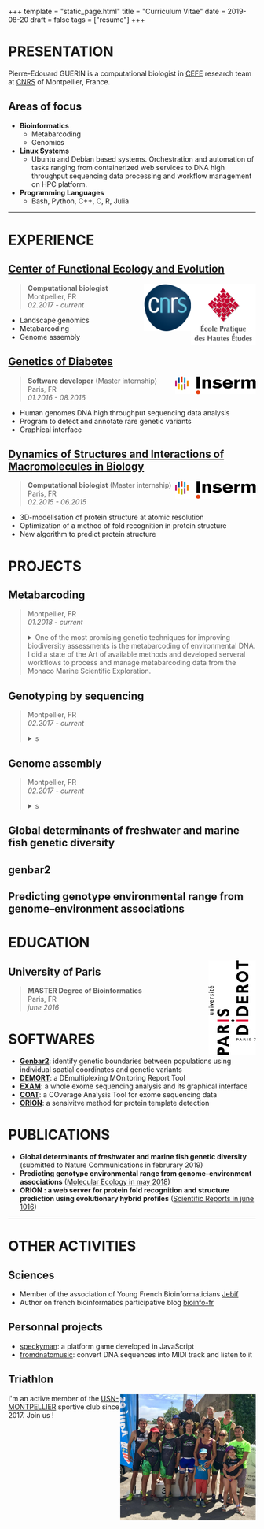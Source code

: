 +++
template = "static_page.html"
title = "Curriculum Vitae"
date =  2019-08-20
draft = false
tags = ["resume"]
+++

# PRESENTATION

Pierre-Edouard GUERIN is a computational biologist in [CEFE](https://www.cefe.cnrs.fr) research team at [CNRS](http://www.cnrs.fr/languedoc-roussillon/03com-labos/03-2-lab-site/02-lab-site-montp.htm) of Montpellier, France. 


## Areas of focus

* **Bioinformatics**
	* Metabarcoding
	* Genomics
* **Linux Systems**
	* Ubuntu and Debian based systems. Orchestration and automation of tasks ranging from containerized web services to DNA high throughput sequencing data processing and workflow management on HPC platform.
* **Programming Languages**
	* Bash, Python, C++, C, R, Julia

_______________________________________________________________________________

# EXPERIENCE

## [Center of Functional Ecology and Evolution](https://www.cefe.cnrs.fr/)

<a href="https://www.ephe.fr/"><img align="right" width="132rem" height="124rem" src="ephe.png"></a>
<a href="https://www.cnrs.fr/"><img align="right" width="96rem" height="96rem" src="cnrs.png"></a>


> **Computational biologist**
> <br> Montpellier, FR
> <br> *02.2017 - current*

- Landscape genomics
- Metabarcoding
- Genome assembly


## [Genetics of Diabetes](https://ecolesdoctorales.parisdescartes.fr/ed157/Equipes-de-recherche/Liste-des-equipes-d-accueil/Genetique-des-diabetes)

<a href="https://www.inserm.fr/"><img align="right" width="164rem" height="36rem" src="inserm.png"></a>

> **Software developer** (Master internship)
> <br> Paris, FR
> <br> *01.2016 - 08.2016*

- Human genomes DNA high throughput sequencing data analysis
- Program to detect and annotate rare genetic variants
- Graphical interface

## [Dynamics of Structures and Interactions of Macromolecules in Biology](http://www.dsimb.inserm.fr/)

<a href="https://www.inserm.fr/"><img align="right" width="164rem" height="36rem" src="inserm.png"></a>


> **Computational biologist** (Master internship)
> <br> Paris, FR
> <br> *02.2015 - 06.2015*

- 3D-modelisation of protein structure at atomic resolution
- Optimization of a method of fold recognition in protein structure
- New algorithm to predict protein structure

# PROJECTS

## Metabarcoding

> Montpellier, FR
> <br> *01.2018 - current*
> <br><details><summary>One of the most promising genetic techniques for improving biodiversity assessments is the metabarcoding of environmental DNA. I did a state of the Art of available methods and developed serveral workflows to process and manage metabarcoding data from the Monaco Marine Scientific Exploration.</summary>
><p>
>
>
>
>### Overview: the necessity to assess marine biodiversity
> Marine environments, both coastal and offshore, are being severely impacted by traditional and emerging human activities. This is translated into habitat losses, pollution and overexploitation which treats marine >biodiversity. It compromises the sustainability of marine ecosystems and services.
>
>As a response to the environmental degradation, initiatives aims to protect marine ecosystems. Development of reliable marine biodiversity assessment methods is necessary. One of the most promising genetic techniques for >improving biodiversity assessments is the **metabarcoding** of environmental DNA.
>
>### What is Metabarcoding
>
>Indeed, all organisms shed cells containing DNA in their environment, as intra or extra-cellular material for up to a few days. The amplification and high-throughput eDNA sequencing followed by bioinformatic analyses >produces a list of sequences with the ultimate goal to assess species diversity in a given site.
>
>### Assess marine biodiversity all over the world with metabarcoding
>
>eDNA samples were collected by [Monaco Scientific Exploration Yersin](https://fr.wikipedia.org/wiki/Yersin_(navire_oc%C3%A9anographique)) in Guadeloupe, Lengguru, Malpelo Fakarava and Mediteranean sea. Sequencing were performed by [SPYGEN company](http://www.spygen.com/) and I was in charge of the bioinformatics processing of sequencing data.
>
>### My contribution as a computational biologist
>
>I did a state of the Art of available methods and developed serveral workflows to process **metabarcoding** data in order to assess marine biodiversity all over the world. Source codes are available as git repositories on the [Montpellier server dedicated to eDNA analysis](https://gitlab.mbb.univ-montp2.fr/edna).
>
>
></p>
></details>




## Genotyping by sequencing


> Montpellier, FR
> <br> *02.2017 - current*
> <br><details><summary>s</summary>
><p>
>
>### Overview:
>
>
>
></p>
></details>


## Genome assembly

> Montpellier, FR
> <br> *02.2017 - current*
> <br><details><summary>s</summary>
><p>
>
>### Overview: the necessity to produce whole genome sequence
>
>### What is a genome ?
>
> Genome sequencing is figuring out the order of DNA nucleotides, or bases, in a genome—the order of As, Cs, Gs, and Ts that make up an organism's DNA. For instance, the human genome is made up of over 3 billion of these genetic letters.
>
>### Sequencing the genome
>
>
>### New genomes available for three species of mediterranean fishes
>
>
></p>
></details>


## Global determinants of freshwater and marine fish genetic diversity

## genbar2

## Predicting genotype environmental range from genome–environment associations





# EDUCATION

<img align="right" width="96rem" height="192rem" src="paris7.png">


## University of Paris 
> **MASTER Degree of Bioinformatics**
> <br> Paris, FR
> <br> *june 2016*


# SOFTWARES

* **[Genbar2](https://github.com/Grelot/genbar2)**: identify genetic boundaries between populations using individual spatial coordinates and genetic variants
* **[DEMORT](https://pypi.org/project/demort/)**: a DEmultiplexing MOnitoring Report Tool
* **[EXAM](https://sourceforge.net/projects/exam-exome-analysis-and-mining/)**: a whole exome sequencing analysis and its graphical interface
* **[COAT](https://github.com/Grelot/diabetesGenetics--COAT)**: a COverage Analysis Tool for exome sequencing data
* **[ORION](http://www.dsimb.inserm.fr/ORION/)**: a sensivitve method for protein template detection


# PUBLICATIONS

* **Global determinants of freshwater and marine fish genetic diversity** (submitted to Nature Communications in februrary 2019)
* **Predicting genotype environmental range from genome–environment associations** ([Molecular Ecology in may 2018](https://doi.org/10.1111/mec.14723))
* **ORION : a web server for protein fold recognition and structure prediction using evolutionary hybrid profiles** ([Scientific Reports in june 1016](https://doi.org/10.1038/srep28268))


_______________________________________________________________________________

# OTHER ACTIVITIES


## Sciences

* Member of the association of Young French Bioinformaticians [Jebif](https://jebif.fr/en/)
* Author on french bioinformatics participative blog [bioinfo-fr](https://bioinfo-fr.net/author/pierre-edouard-guerin)


## Personnal projects

* [speckyman](https://github.com/Grelot/speckyman): a platform game developed in JavaScript
* [fromdnatomusic](https://github.com/Grelot/fromdnatomusic): convert DNA sequences into MIDI track and listen to it




## Triathlon

<img align="right" width="276rem" height="256rem" src="usnm.png">

I'm an active member of the [USN-MONTPELLIER](https://www.usn-montpellier.fr/usn-web/view/index.php) sportive club since 2017. Join us !